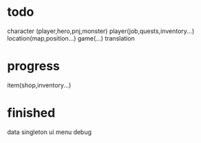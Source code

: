 # todo 
character (player,hero,pnj,monster)
player(job,quests,inventory...)
location(map,position...)
game(...)
translation

# progress
item(shop,inventory...)

# finished
data
singleton
ui
menu
debug




















<!-- 

# todo

- metier
cuisine
peche recette
liste recette poissons
fishing diary class



- options
i18n class ? for switching locale
documentation
debug

- monster
combat / turn
monster class
param vaincu
if won battle
le monstre vaincu +1
for monster
if monster.vaincu > 0
print(monster ) # bestiary

guerrier champi
archer champi

effect class ? magic ...
type of magic : fire , water...

equipment class
helmet = Equipment("casque",HEAD)

generate name item

prendre quete secondaire on board (ff12)

systeme de comparaison d'item equip / unequip
+2 attack vert
-5 defense rouge

item a definir pour chaque class un guerrier ne pourra pas mettre de baton
définir l'objet en fonction de la class

définir point d'interet sur la map
utiliser lettre et table ascii

quest
index, name, desc, is_bounty-> for give up bounty
objectif?
zone ou executer la quete

objectif class ?

fight
combat aléatoire taux %
proposer fenetre combat 
continue click

lancer combat
affichage monster
affichage heroes
actions en dessous
action du hero si son tour
fuite 

faire systeme de tour par tour
vitesse si ennemi initiative, ordre des tours et fuite
# in progress


# finished
save / delete / load
singleton
rename files
Item class + shop
manage properties 
location
move inventory in character
menu options
changer langue

menu about
copyright expliquer jeu ...
resource bar for character class
town
shop
tavern
maitre de classe enac: etrange nain a capuche-->